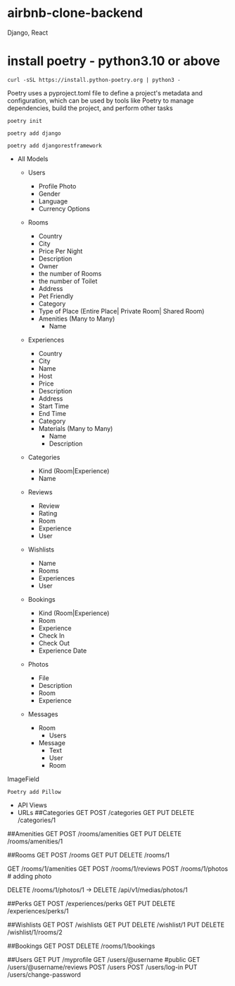 # airbnb-clone-backend
Django, React

# install poetry - python3.10 or above
```
curl -sSL https://install.python-poetry.org | python3 -
```
Poetry uses a pyproject.toml file to define a project's metadata and configuration, which can be used by tools like Poetry to manage dependencies, build the project, and perform other tasks

```
poetry init
```
```
poetry add django
```

```
poetry add djangorestframework
```

- All Models 
	- Users
		- Profile Photo
		- Gender
		- Language
		- Currency Options

	- Rooms
		- Country
		- City
		- Price Per Night
		- Description
		- Owner
		- the number of Rooms
		- the number of Toilet
		- Address
		- Pet Friendly
		- Category
		- Type of Place (Entire Place| Private Room| Shared Room)
		- Amenities (Many to Many) 
			- Name

	- Experiences
		- Country
		- City
		- Name
		- Host
		- Price
		- Description
		- Address
		- Start Time
		- End Time
		- Category
		- Materials (Many to Many)
			- Name
			- Description

	- Categories
		- Kind (Room|Experience)
		- Name

	- Reviews
		- Review
		- Rating
		- Room
		- Experience
		- User

	- Wishlists
		- Name
		- Rooms
		- Experiences
		- User

	- Bookings
		- Kind (Room|Experience)
		- Room
		- Experience
		- Check In
		- Check Out
		- Experience Date

	- Photos
		- File
		- Description
		- Room
		- Experience
        
	- Messages
		- Room
			- Users
		- Message
			- Text
			- User
			- Room


ImageField
```
Poetry add Pillow
```

- API Views
- URLs
##Categories
GET POST /categories
GET PUT DELETE /categories/1

##Amenities
GET POST /rooms/amenities
GET PUT DELETE /rooms/amenities/1

##Rooms
GET POST /rooms
GET PUT DELETE /rooms/1

GET /rooms/1/amenities
GET POST /rooms/1/reviews
POST /rooms/1/photos # adding photo

DELETE /rooms/1/photos/1 -> DELETE /api/v1/medias/photos/1 


##Perks
GET POST /experiences/perks
GET PUT DELETE /experiences/perks/1


##Wishlists
GET POST /wishlists
GET PUT DELETE /wishlist/1
PUT DELETE /wishlist/1/rooms/2

##Bookings
GET POST DELETE /rooms/1/bookings

##Users
GET PUT /myprofile
GET /users/@username #public
GET /users/@username/reviews
POST /users
POST /users/log-in
PUT /users/change-password

